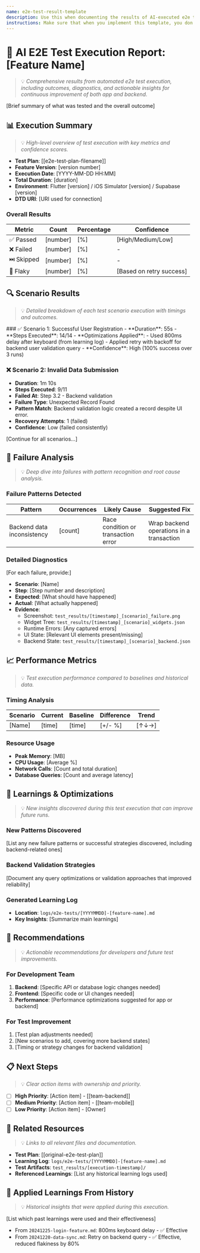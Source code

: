 ```yaml
---
name: e2e-test-result-template
description: Use this when documenting the results of AI-executed e2e tests for Flutter applications. This template captures test execution outcomes, diagnostics, learnings, and actionable next steps for both frontend and backend.
instructions: Make sure that when you implement this template, you don't include these instructions or any other front matter from this template in your work. Output should always and only be the markdown part outside of the front matter. Never include any tags like <example>, <commentary>, or similar tags - these serve only to increase clarity about implementation. Always use single [ ] brackets to indicate instructions the implementer should follow. When referencing other documents from this project, use wikilinks format [[filename]] to reference them. Do not include the file extension or path.
---
```

# 🧪 AI E2E Test Execution Report: [Feature Name]

> 💡 *Comprehensive results from automated e2e test execution, including outcomes, diagnostics, and actionable insights for continuous improvement of both app and backend.*

[Brief summary of what was tested and the overall outcome]

## 📊 Execution Summary

> 💡 *High-level overview of test execution with key metrics and confidence scores.*

- **Test Plan**: [[e2e-test-plan-filename]]
- **Feature Version**: [version number]
- **Execution Date**: [YYYY-MM-DD HH:MM]
- **Total Duration**: [duration]
- **Environment**: Flutter [version] / iOS Simulator [version] / Supabase [version]
- **DTD URI**: [URI used for connection]

### Overall Results
| Metric | Count | Percentage | Confidence |
|--------|-------|------------|------------|
| ✅ Passed | [number] | [%] | [High/Medium/Low] |
| ❌ Failed | [number] | [%] | - |
| ⏭️ Skipped | [number] | [%] | - |
| 🔄 Flaky | [number] | [%] | [Based on retry success] |

## 🔍 Scenario Results

> 💡 *Detailed breakdown of each test scenario execution with timings and outcomes.*

<example>
### ✅ Scenario 1: Successful User Registration
- **Duration**: 55s
- **Steps Executed**: 14/14
- **Optimizations Applied**:
  - Used 800ms delay after keyboard (from learning log)
  - Applied retry with backoff for backend user validation query
- **Confidence**: High (100% success over 3 runs)

### ❌ Scenario 2: Invalid Data Submission
- **Duration**: 1m 10s
- **Steps Executed**: 9/11
- **Failed At**: Step 3.2 - Backend validation
- **Failure Type**: Unexpected Record Found
- **Pattern Match**: Backend validation logic created a record despite UI error.
- **Recovery Attempts**: 1 (failed)
- **Confidence**: Low (failed consistently)
</example>

[Continue for all scenarios...]

## 🐛 Failure Analysis

> 💡 *Deep dive into failures with pattern recognition and root cause analysis.*

### Failure Patterns Detected
| Pattern | Occurrences | Likely Cause | Suggested Fix |
|---------|-------------|--------------|---------------|
| Backend data inconsistency | [count] | Race condition or transaction error | Wrap backend operations in a transaction |

### Detailed Diagnostics
[For each failure, provide:]
- **Scenario**: [Name]
- **Step**: [Step number and description]
- **Expected**: [What should have happened]
- **Actual**: [What actually happened]
- **Evidence**:
  - Screenshot: `test_results/[timestamp]_[scenario]_failure.png`
  - Widget Tree: `test_results/[timestamp]_[scenario]_widgets.json`
  - Runtime Errors: [Any captured errors]
  - UI State: [Relevant UI elements present/missing]
  - Backend State: `test_results/[timestamp]_[scenario]_backend.json`

## 📈 Performance Metrics

> 💡 *Test execution performance compared to baselines and historical data.*

### Timing Analysis
| Scenario | Current | Baseline | Difference | Trend |
|----------|---------|----------|------------|-------|
| [Name] | [time] | [time] | [+/- %] | [↑↓→] |

### Resource Usage
- **Peak Memory**: [MB]
- **CPU Usage**: [Average %]
- **Network Calls**: [Count and total duration]
- **Database Queries**: [Count and average latency]

## 🧠 Learnings & Optimizations

> 💡 *New insights discovered during this test execution that can improve future runs.*

### New Patterns Discovered
[List any new failure patterns or successful strategies discovered, including backend-related ones]

### Backend Validation Strategies
[Document any query optimizations or validation approaches that improved reliability]

### Generated Learning Log
- **Location**: `logs/e2e-tests/[YYYYMMDD]-[feature-name].md`
- **Key Insights**: [Summarize main learnings]

## 🔧 Recommendations

> 💡 *Actionable recommendations for developers and future test improvements.*

### For Development Team
1. **Backend**: [Specific API or database logic changes needed]
2. **Frontend**: [Specific code or UI changes needed]
3. **Performance**: [Performance optimizations suggested for app or backend]

### For Test Improvement
1. [Test plan adjustments needed]
2. [New scenarios to add, covering more backend states]
3. [Timing or strategy changes for backend validation]

## 📋 Next Steps

> 💡 *Clear action items with ownership and priority.*

- [ ] **High Priority**: [Action item] - [[team-backend]]
- [ ] **Medium Priority**: [Action item] - [[team-mobile]]
- [ ] **Low Priority**: [Action item] - [Owner]

## 🔗 Related Resources

> 💡 *Links to all relevant files and documentation.*

- **Test Plan**: [[original-e2e-test-plan]]
- **Learning Log**: `logs/e2e-tests/[YYYYMMDD]-[feature-name].md`
- **Test Artifacts**: `test_results/[execution-timestamp]/`
- **Referenced Learnings**: [List any historical learning logs used]

## 📐 Applied Learnings From History

> 💡 *Historical insights that were applied during this execution.*

[List which past learnings were used and their effectiveness]
<example>
- From `20241225-login-feature.md`: 800ms keyboard delay - ✅ Effective
- From `20241220-data-sync.md`: Retry on backend query - ✅ Effective, reduced flakiness by 80%
</example>